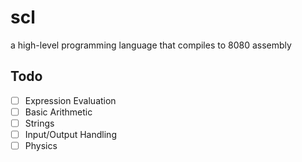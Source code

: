 # scl
a high-level programming language that compiles to 8080 assembly

## Todo
- [ ] Expression Evaluation
- [ ] Basic Arithmetic
- [ ] Strings
- [ ] Input/Output Handling
- [ ] Physics
